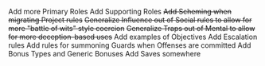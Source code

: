Add more Primary Roles
Add Supporting Roles
~~Add Scheming when migrating Project rules~~
~~Generalize Influence out of Social rules to allow for more "battle of wits" style coercion~~
~~Generalize Traps out of Mental to allow for more deception-based uses~~
Add examples of Objectives
Add Escalation rules
Add rules for summoning Guards when Offenses are committed
Add Bonus Types and Generic Bonuses
Add Saves somewhere